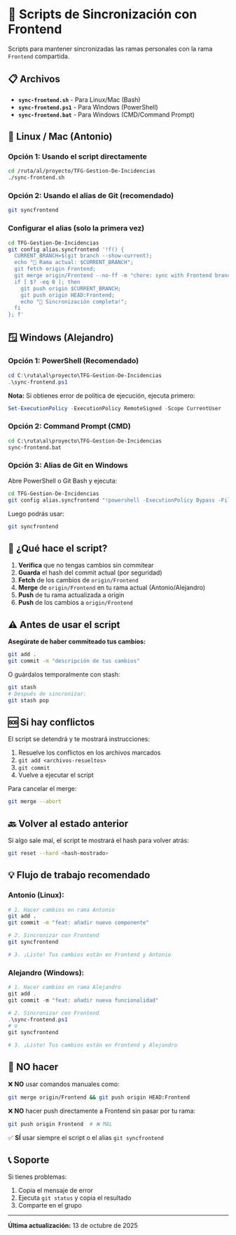 # 🔄 Scripts de Sincronización con Frontend

Scripts para mantener sincronizadas las ramas personales con la rama `Frontend` compartida.

## 📋 Archivos

- **`sync-frontend.sh`** - Para Linux/Mac (Bash)
- **`sync-frontend.ps1`** - Para Windows (PowerShell)
- **`sync-frontend.bat`** - Para Windows (CMD/Command Prompt)

## 🐧 Linux / Mac (Antonio)

### Opción 1: Usando el script directamente

```bash
cd /ruta/al/proyecto/TFG-Gestion-De-Incidencias
./sync-frontend.sh
```

### Opción 2: Usando el alias de Git (recomendado)

```bash
git syncfrontend
```

### Configurar el alias (solo la primera vez)

```bash
cd TFG-Gestion-De-Incidencias
git config alias.syncfrontend '!f() {
  CURRENT_BRANCH=$(git branch --show-current);
  echo "📍 Rama actual: $CURRENT_BRANCH";
  git fetch origin Frontend;
  git merge origin/Frontend --no-ff -m "chore: sync with Frontend branch";
  if [ $? -eq 0 ]; then
    git push origin $CURRENT_BRANCH;
    git push origin HEAD:Frontend;
    echo "🎉 Sincronización completa!";
  fi
}; f'
```

## 🪟 Windows (Alejandro)

### Opción 1: PowerShell (Recomendado)

```powershell
cd C:\ruta\al\proyecto\TFG-Gestion-De-Incidencias
.\sync-frontend.ps1
```

**Nota:** Si obtienes error de política de ejecución, ejecuta primero:

```powershell
Set-ExecutionPolicy -ExecutionPolicy RemoteSigned -Scope CurrentUser
```

### Opción 2: Command Prompt (CMD)

```cmd
cd C:\ruta\al\proyecto\TFG-Gestion-De-Incidencias
sync-frontend.bat
```

### Opción 3: Alias de Git en Windows

Abre PowerShell o Git Bash y ejecuta:

```bash
cd TFG-Gestion-De-Incidencias
git config alias.syncfrontend "!powershell -ExecutionPolicy Bypass -File sync-frontend.ps1"
```

Luego podrás usar:

```bash
git syncfrontend
```

## 🎯 ¿Qué hace el script?

1. **Verifica** que no tengas cambios sin commitear
2. **Guarda** el hash del commit actual (por seguridad)
3. **Fetch** de los cambios de `origin/Frontend`
4. **Merge** de `origin/Frontend` en tu rama actual (Antonio/Alejandro)
5. **Push** de tu rama actualizada a origin
6. **Push** de los cambios a `origin/Frontend`

## ⚠️ Antes de usar el script

**Asegúrate de haber commiteado tus cambios:**

```bash
git add .
git commit -m "descripción de tus cambios"
```

O guárdalos temporalmente con stash:

```bash
git stash
# Después de sincronizar:
git stash pop
```

## 🆘 Si hay conflictos

El script se detendrá y te mostrará instrucciones:

1. Resuelve los conflictos en los archivos marcados
2. `git add <archivos-resueltos>`
3. `git commit`
4. Vuelve a ejecutar el script

Para cancelar el merge:

```bash
git merge --abort
```

## 🔙 Volver al estado anterior

Si algo sale mal, el script te mostrará el hash para volver atrás:

```bash
git reset --hard <hash-mostrado>
```

## 💡 Flujo de trabajo recomendado

### Antonio (Linux):

```bash
# 1. Hacer cambios en rama Antonio
git add .
git commit -m "feat: añadir nuevo componente"

# 2. Sincronizar con Frontend
git syncfrontend

# 3. ¡Listo! Tus cambios están en Frontend y Antonio
```

### Alejandro (Windows):

```powershell
# 1. Hacer cambios en rama Alejandro
git add .
git commit -m "feat: añadir nueva funcionalidad"

# 2. Sincronizar con Frontend
.\sync-frontend.ps1
# o
git syncfrontend

# 3. ¡Listo! Tus cambios están en Frontend y Alejandro
```

## 🚫 NO hacer

❌ **NO** usar comandos manuales como:

```bash
git merge origin/Frontend && git push origin HEAD:Frontend
```

❌ **NO** hacer push directamente a Frontend sin pasar por tu rama:

```bash
git push origin Frontend  # ❌ MAL
```

✅ **SÍ** usar siempre el script o el alias `git syncfrontend`

## 📞 Soporte

Si tienes problemas:

1. Copia el mensaje de error
2. Ejecuta `git status` y copia el resultado
3. Comparte en el grupo

---

**Última actualización:** 13 de octubre de 2025
